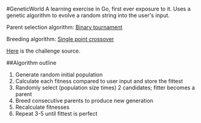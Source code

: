 #GeneticWorld
A learning exercise in Go, first ever exposure to it. Uses a genetic 
algorithm to evolve a random string into the user's input.

Parent selection algorithm: [Binary
tournament](https://en.wikipedia.org/wiki/Tournament_selection)

Breeding algorithm: [Single point
crossover](https://en.wikipedia.org/wiki/Crossover_(genetic_algorithm))

[Here](https://www.reddit.com/r/dailyprogrammer) is the challenge source. 

##Algorithm outline
1. Generate random initial population
2. Calculate each fitness compared to user input and store the fittest
3. Randomly select (population size times) 2 candidates; fitter becomes a parent
4. Breed consecutive parents to produce new generation
5. Recalculate fitnesses
6. Repeat 3-5 until fittest is perfect
